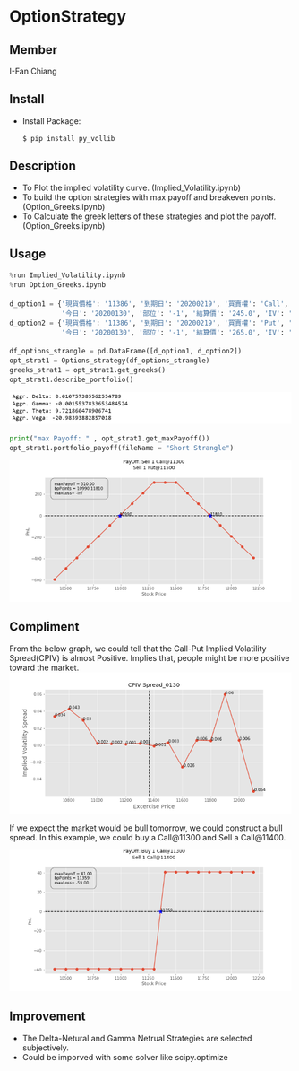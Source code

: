 # OptionStrategy
 
Member
--------------
I-Fan Chiang


Install
--------------
 * Install Package:
    ```
    $ pip install py_vollib      
    ```

Description
-------------- 
* To Plot the implied volatility curve. (Implied_Volatility.ipynb)
* To build the option strategies with max payoff and breakeven points. (Option_Greeks.ipynb)
* To Calculate the greek letters of these strategies and plot the payoff. (Option_Greeks.ipynb)

Usage
-------------- 
```python
%run Implied_Volatility.ipynb
%run Option_Greeks.ipynb

d_option1 = {'現貨價格': '11386', '到期日': '20200219', '買賣權': 'Call', '履約價': '11300', 
             '今日': '20200130', '部位': '-1', '結算價': '245.0', 'IV': '0.196352'}
d_option2 = {'現貨價格': '11386', '到期日': '20200219', '買賣權': 'Put', '履約價': '11500', 
             '今日': '20200130', '部位': '-1', '結算價': '265.0', 'IV': '0.179389'}

df_options_strangle = pd.DataFrame([d_option1, d_option2])
opt_strat1 = Options_strategy(df_options_strangle)
greeks_strat1 = opt_strat1.get_greeks()
opt_strat1.describe_portfolio()
```
 ![alt text](https://github.com/A2Zntu/OptionStrategy/blob/master/Graph/Greeks_example.PNG "Greek letters")

```python
print("max Payoff: " , opt_strat1.get_maxPayoff())
opt_strat1.portfolio_payoff(fileName = "Short Strangle")
```
 ![alt text](https://github.com/A2Zntu/OptionStrategy/blob/master/Graph/Short%20Strangle.png "Short Strangle")

Compliment
-------------- 

From the below graph, we could tell that the Call-Put Implied Volatility Spread(CPIV) is almost Positive. 
Implies that, people might be more positive toward the market. 
![alt text](https://github.com/A2Zntu/OptionStrategy/blob/master/Graph/CPIV%20Spread_0130.png "CPIV 0130")

If we expect the market would be bull tomorrow, we could construct a bull spread. 
In this example, we could buy a Call@11300 and Sell a Call@11400. 

![alt text](https://github.com/A2Zntu/OptionStrategy/blob/master/Graph/Bull%20Spread.png "Bull Spread")

Improvement
-------------- 
* The Delta-Netural and Gamma Netrual Strategies are selected subjectively. 
* Could be imporved with some solver like scipy.optimize
